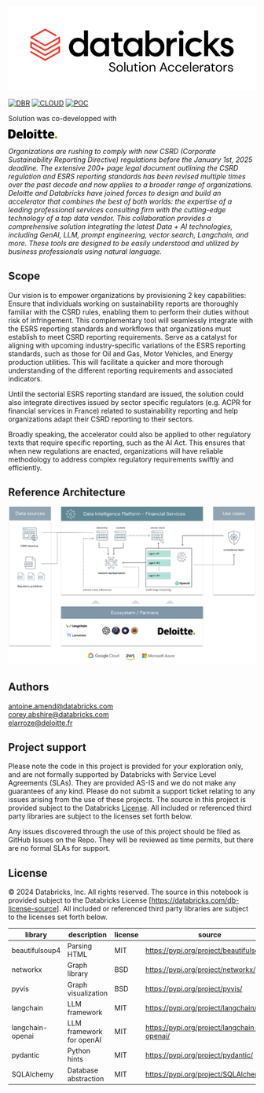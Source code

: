 <img src=https://raw.githubusercontent.com/databricks-industry-solutions/.github/main/profile/solacc_logo.png width="600px">

[![DBR](https://img.shields.io/badge/DBR-15.0ML-red?logo=databricks&style=for-the-badge)](https://docs.databricks.com/release-notes/runtime/15.0ml.html)
[![CLOUD](https://img.shields.io/badge/CLOUD-ALL-blue?style=for-the-badge)](https://databricks.com/try-databricks)
[![POC](https://img.shields.io/badge/POC-3_days-green?style=for-the-badge)](https://databricks.com/try-databricks)


Solution was co-developped with

<img src='https://raw.githubusercontent.com/databricks-industry-solutions/csrd_assistant/main/images/deloitte_logo.png' width=100>

*Organizations are rushing to comply with new CSRD (Corporate Sustainability Reporting Directive) regulations before the January 1st, 2025 deadline. The extensive 200+ page legal document outlining the CSRD regulation and ESRS reporting standards has been revised multiple times over the past decade and now applies to a broader range of organizations. Deloitte and Databricks have joined forces to design and build an accelerator that combines the best of both worlds: the expertise of a leading professional services consulting firm with the cutting-edge technology of a top data vendor. This collaboration provides a comprehensive solution integrating the latest Data + AI technologies, including GenAI, LLM, prompt engineering, vector search, Langchain, and more. These tools are designed to be easily understood and utilized by business professionals using natural language.*

## Scope

Our vision is to empower organizations by provisioning 2 key capabilities:
Ensure that individuals working on sustainability reports are thoroughly familiar with the CSRD rules, enabling them to perform their duties without risk of infringement. This complementary tool will seamlessly integrate with the ESRS reporting standards and workflows that organizations must establish to meet CSRD reporting requirements.
Serve as a catalyst for aligning with upcoming industry-specific variations of the ESRS reporting standards, such as those for Oil and Gas, Motor Vehicles, and Energy production utilities. This will facilitate a quicker and more thorough understanding of the different reporting requirements and associated indicators.
 
Until the sectorial ESRS reporting standard are issued, the solution could also integrate directives issued by sector specific regulators (e.g. ACPR for financial services in France) related to sustainability reporting and help organizations adapt their CSRD reporting to their sectors.
 
Broadly speaking, the accelerator could also be applied to other regulatory texts that require specific reporting, such as the AI Act. This ensures that when new regulations are enacted, organizations will have reliable methodology to address complex regulatory requirements swiftly and efficiently.

## Reference Architecture
![reference_architecture.png](https://raw.githubusercontent.com/databricks-industry-solutions/csrd_assistant/main/images/reference_architecture.png)

## Authors
<antoine.amend@databricks.com><br>
<corey.abshire@databricks.com><br>
<elarroze@deloitte.fr>


## Project support 

Please note the code in this project is provided for your exploration only, and are not formally supported by Databricks with Service Level Agreements (SLAs). They are provided AS-IS and we do not make any guarantees of any kind. Please do not submit a support ticket relating to any issues arising from the use of these projects. The source in this project is provided subject to the Databricks [License](./LICENSE.md). All included or referenced third party libraries are subject to the licenses set forth below.

Any issues discovered through the use of this project should be filed as GitHub Issues on the Repo. They will be reviewed as time permits, but there are no formal SLAs for support. 

## License

&copy; 2024 Databricks, Inc. All rights reserved. The source in this notebook is provided subject to the Databricks License [https://databricks.com/db-license-source].  All included or referenced third party libraries are subject to the licenses set forth below.

| library                                | description             | license    | source                                              |
|----------------------------------------|-------------------------|------------|-----------------------------------------------------|
|beautifulsoup4|Parsing HTML|MIT|https://pypi.org/project/beautifulsoup4/|
|networkx|Graph library|BSD|https://pypi.org/project/networkx/|
|pyvis|Graph visualization|BSD|https://pypi.org/project/pyvis/|
|langchain|LLM framework|MIT|https://pypi.org/project/langchain/|
|langchain-openai|LLM framework for openAI|MIT|https://pypi.org/project/langchain-openai/|
|pydantic|Python hints|MIT|https://pypi.org/project/pydantic/|
|SQLAlchemy|Database abstraction|MIT|https://pypi.org/project/SQLAlchemy/|